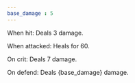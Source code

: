 ```yaml
---
base_damage : 5
---
```


When hit: Deals 3 damage.

When attacked: Heals for 60.

On crit: Deals 7 damage.

On defend: Deals {base_damage} damage.